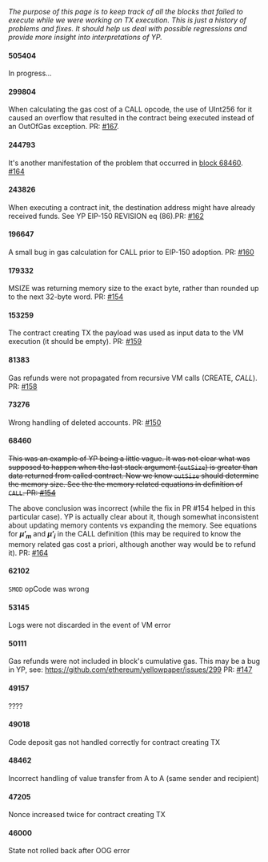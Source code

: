 _The purpose of this page is to keep track of all the blocks that failed to execute while we were working on TX execution. This is just a history of problems and fixes. It should help us deal with possible regressions and provide more insight into interpretations of YP._

#### 505404
In progress...

#### 299804

When calculating the gas cost of a CALL opcode, the use of UInt256 for it caused an overflow that resulted in the contract being executed instead of an OutOfGas exception. PR: [#167](https://github.com/input-output-hk/etc-client/pull/167).


#### 244793

It's another manifestation of the problem that occurred in [block 68460](#68460). [#164](https://github.com/input-output-hk/etc-client/pull/164)

#### 243826

When executing a contract init, the destination address might have already received funds. See YP EIP-150 REVISION eq (86).PR: [#162](https://github.com/input-output-hk/etc-client/pull/162)

#### 196647

A small bug in gas calculation for CALL prior to EIP-150 adoption. PR: [#160](https://github.com/input-output-hk/etc-client/pull/160)

#### 179332

MSIZE was returning memory size to the exact byte, rather than rounded up to the next 32-byte word. PR: [#154](https://github.com/input-output-hk/etc-client/pull/154)

#### 153259

The contract creating TX the payload was used as input data to the VM execution (it should be empty). PR: [#159]( https://github.com/input-output-hk/etc-client/pull/159)

#### 81383

Gas refunds were not propagated from recursive VM calls (CREATE, *CALL*). PR: [#158](https://github.com/input-output-hk/etc-client/pull/158)

#### 73276

Wrong handling of deleted accounts. PR: [#150](https://github.com/input-output-hk/etc-client/pull/150)

#### 68460

~~This was an example of YP being a little vague. It was not clear what was supposed to happen when the last stack argument (`outSize`) is greater than data returned from called contract. Now we know `outSize` should determine the memory size. See the the memory related equations in definition of `CALL`. PR: [#154](https://github.com/input-output-hk/etc-client/pull/154)~~

The above conclusion was incorrect (while the fix in PR #154 helped in this particular case). YP is actually clear about it, though somewhat inconsistent about updating memory contents vs expanding the memory. See equations for **_μ′<sub>m</sub>_** and **_μ′<sub>i</sub>_** in the CALL definition (this may be required to know the memory related gas cost a priori, although another way would be to refund it). PR: [#164](https://github.com/input-output-hk/etc-client/pull/164)

#### 62102
`SMOD` opCode was wrong

#### 53145
Logs were not discarded in the event of VM error

#### 50111
Gas refunds were not included in block's cumulative gas. This may be a bug in YP, see: https://github.com/ethereum/yellowpaper/issues/299
PR: [#147](https://github.com/input-output-hk/etc-client/pull/147)

#### 49157
????

#### 49018
Code deposit gas not handled correctly for contract creating TX

#### 48462
Incorrect handling of value transfer from A to A (same sender and recipient)

#### 47205
Nonce increased twice for contract creating TX

#### 46000
State not rolled back after OOG error